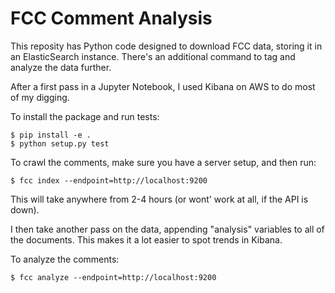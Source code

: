 # FCC Comment Analysis

This reposity has Python code designed to download FCC data, storing it in an ElasticSearch instance. There's an additional command to tag and analyze the data further.

After a first pass in a Jupyter Notebook, I used Kibana on AWS to do most of my digging.

To install the package and run tests:

```
$ pip install -e .
$ python setup.py test
```

To crawl the comments, make sure you have a server setup, and then run:

```
$ fcc index --endpoint=http://localhost:9200
```

This will take anywhere from 2-4 hours (or wont' work at all, if the API is down).

I then take another pass on the data, appending "analysis" variables to all of the documents. This makes it a lot easier to spot trends in Kibana.

To analyze the comments:

```
$ fcc analyze --endpoint=http://localhost:9200
```

